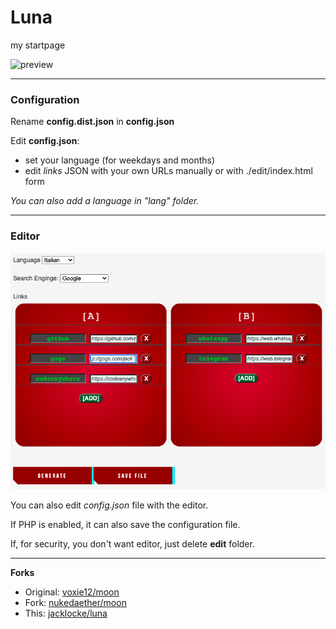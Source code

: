# Luna
my startpage

![preview](img/luna.gif)

---

### Configuration

Rename **config.dist.json** in **config.json**

Edit **config.json**:
- set your language (for weekdays and months)
- edit _links_ JSON with your own URLs manually or with ./edit/index.html form

_You can also add a language in "lang" folder._


---

### Editor

![preview](img/editor.png)

You can also edit _config.json_ file with the editor.

If PHP is enabled, it can also save the configuration file.

If, for security, you don't want editor, just delete **edit** folder.

---

__Forks__
- Original: [voxie12/moon](https://github.com/voxie12/moon)
- Fork: [nukedaether/moon](https://github.com/nukedaether/moon)
- This: [jacklocke/luna](https://github.com/jacklocke/luna)
